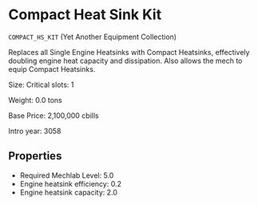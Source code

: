 # Compact Heat Sink Kit

`COMPACT_HS_KIT` (Yet Another Equipment Collection)

Replaces all Single Engine Heatsinks with Compact Heatsinks, effectively doubling engine heat capacity and dissipation. Also allows the mech to equip Compact Heatsinks.

Size: Critical slots: 1

Weight: 0.0 tons

Base Price: 2,100,000 cbills

Intro year: 3058

## Properties
* Required Mechlab Level: 5.0 
* Engine heatsink efficiency: 0.2 
* Engine heatsink capacity: 2.0 
